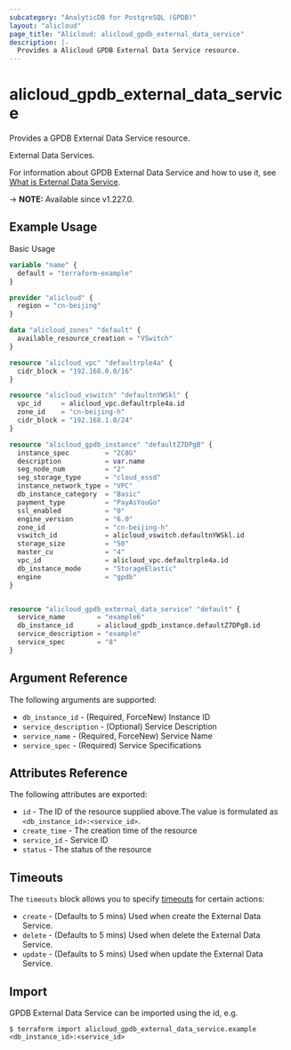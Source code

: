 ```yaml
---
subcategory: "AnalyticDB for PostgreSQL (GPDB)"
layout: "alicloud"
page_title: "Alicloud: alicloud_gpdb_external_data_service"
description: |-
  Provides a Alicloud GPDB External Data Service resource.
---
```


# alicloud_gpdb_external_data_service

Provides a GPDB External Data Service resource.

External Data Services.

For information about GPDB External Data Service and how to use it, see [What is External Data Service](https://www.alibabacloud.com/help/en/).

-> **NOTE:** Available since v1.227.0.

## Example Usage

Basic Usage

```terraform
variable "name" {
  default = "terraform-example"
}

provider "alicloud" {
  region = "cn-beijing"
}

data "alicloud_zones" "default" {
  available_resource_creation = "VSwitch"
}

resource "alicloud_vpc" "defaultrple4a" {
  cidr_block = "192.168.0.0/16"
}

resource "alicloud_vswitch" "defaultnYWSkl" {
  vpc_id     = alicloud_vpc.defaultrple4a.id
  zone_id    = "cn-beijing-h"
  cidr_block = "192.168.1.0/24"
}

resource "alicloud_gpdb_instance" "defaultZ7DPgB" {
  instance_spec         = "2C8G"
  description           = var.name
  seg_node_num          = "2"
  seg_storage_type      = "cloud_essd"
  instance_network_type = "VPC"
  db_instance_category  = "Basic"
  payment_type          = "PayAsYouGo"
  ssl_enabled           = "0"
  engine_version        = "6.0"
  zone_id               = "cn-beijing-h"
  vswitch_id            = alicloud_vswitch.defaultnYWSkl.id
  storage_size          = "50"
  master_cu             = "4"
  vpc_id                = alicloud_vpc.defaultrple4a.id
  db_instance_mode      = "StorageElastic"
  engine                = "gpdb"
}


resource "alicloud_gpdb_external_data_service" "default" {
  service_name        = "example6"
  db_instance_id      = alicloud_gpdb_instance.defaultZ7DPgB.id
  service_description = "example"
  service_spec        = "8"
}
```

## Argument Reference

The following arguments are supported:
* `db_instance_id` - (Required, ForceNew) Instance ID
* `service_description` - (Optional) Service Description
* `service_name` - (Required, ForceNew) Service Name
* `service_spec` - (Required) Service Specifications

## Attributes Reference

The following attributes are exported:
* `id` - The ID of the resource supplied above.The value is formulated as `<db_instance_id>:<service_id>`.
* `create_time` - The creation time of the resource
* `service_id` - Service ID
* `status` - The status of the resource

## Timeouts

The `timeouts` block allows you to specify [timeouts](https://www.terraform.io/docs/configuration-0-11/resources.html#timeouts) for certain actions:
* `create` - (Defaults to 5 mins) Used when create the External Data Service.
* `delete` - (Defaults to 5 mins) Used when delete the External Data Service.
* `update` - (Defaults to 5 mins) Used when update the External Data Service.

## Import

GPDB External Data Service can be imported using the id, e.g.

```shell
$ terraform import alicloud_gpdb_external_data_service.example <db_instance_id>:<service_id>
```